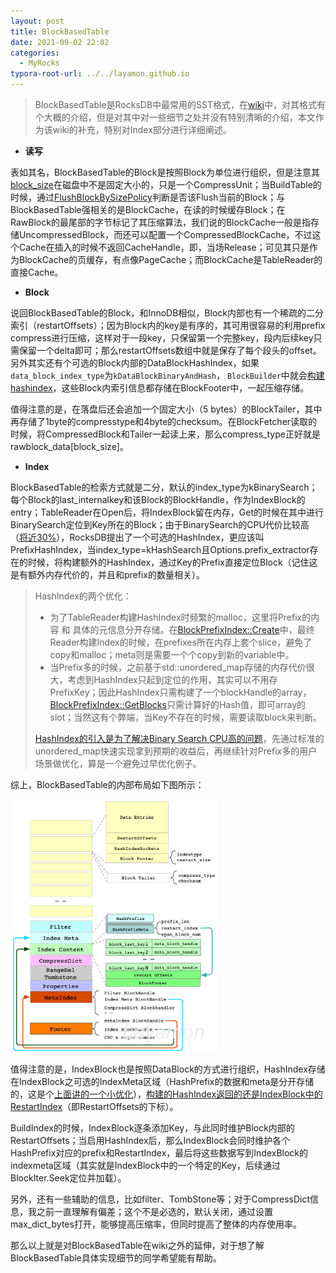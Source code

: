 ```yaml
---
layout: post
title: BlockBasedTable
date: 2021-09-02 22:02
categories:
  - MyRocks
typora-root-url: ../../layamon.github.io
---
```




> BlockBasedTable是RocksDB中最常用的SST格式，在[wiki](https://github.com/facebook/rocksdb/wiki/Rocksdb-BlockBasedTable-Format)中，对其格式有个大概的介绍，但是对其中对一些细节之处并没有特别清晰的介绍，本文作为该wiki的补充，特别对Index部分进行详细阐述。

- **读写**

表如其名，BlockBasedTable的Block是按照Block为单位进行组织，但是注意其[block_size](https://github.com/facebook/rocksdb/blob/361895ad79320e583c37d04e18b41df994674e23/include/rocksdb/table.h#L255)在磁盘中不是固定大小的，只是一个CompressUnit；当BuildTable的时候，通过[FlushBlockBySizePolicy](https://github.com/facebook/rocksdb/blob/b9a4a10659969c71e6f6eab4e4bae8c36ede919f/table/flush_block_policy.cc#L47)判断是否该Flush当前的Block；与BlockBasedTable强相关的是BlockCache，在读的时候缓存Block；在RawBlock的最尾部的字节标记了其压缩算法，我们说的BlockCache一般是指存储UncompressedBlock，而还可以配置一个CompressedBlockCache，不过这个Cache在插入的时候不返回CacheHandle，即，当场Release；可见其只是作为BlockCache的页缓存，有点像PageCache；而BlockCache是TableReader的直接Cache。

- **Block**

说回BlockBasedTable的Block，和InnoDB相似，Block内部也有一个稀疏的二分索引（restartOffsets）；因为Block内的key是有序的，其可用很容易的利用prefix compress进行压缩，这样对于一段key，只保留第一个完整key，段内后续key只需保留一个delta即可；那么restartOffsets数组中就是保存了每个段头的offset。另外其实还有个可选的Block内部的DataBlockHashIndex，如果`data_block_index_type`为`kDataBlockBinaryAndHash`， `BlockBuilder`中就会[构建hashindex](https://github.com/facebook/rocksdb/blob/b9a4a10659969c71e6f6eab4e4bae8c36ede919f/table/block_builder.h#L74)，这些Block内索引信息都存储在BlockFooter中，一起压缩存储。

值得注意的是，在落盘后还会追加一个固定大小（5 bytes）的BlockTailer，其中再存储了1byte的compresstype和4byte的checksum。在BlockFetcher读取的时候，将CompressedBlock和Tailer一起读上来，那么compress_type正好就是rawblock_data[block_size]。

- **Index**

BlockBasedTable的检索方式就是二分，默认的index_type为kBinarySearch；每个Block的last_internalkey和该Block的BlockHandle，作为IndexBlock的entry；TableReader在Open后，将IndexBlock留在内存，Get的时候在其中进行BinarySearch定位到Key所在的Block；由于BinarySearch的CPU代价比较高（[将近30%](https://medium.com/rocksdb-internals-a-beginners-guide/war-story-speeding-up-block-based-table-lookup-ae357d9bc2bf)），RocksDB提出了一个可选的HashIndex，更应该叫PrefixHashIndex，当index_type=kHashSearch且Options.prefix_extractor存在的时候，将构建额外的HashIndex，通过Key的Prefix直接定位Block（记住这是有额外内存代价的，并且和prefix的数量相关）。

> HashIndex的两个优化：
>
> - 为了TableReader构建HashIndex时频繁的malloc，这里将Prefix的内容 和 具体的元信息分开存储。在[BlockPrefixIndex::Create](https://github.com/facebook/rocksdb/blob/b9a4a10659969c71e6f6eab4e4bae8c36ede919f/table/block_prefix_index.cc#L198)中，最终Reader构建Index的时候，在prefixes所在内存上套个slice，避免了copy和malloc；meta则是需要一个个copy到新的variable中。
> - 当Prefix多的时候，之前基于std::unordered_map存储的内存代价很大，考虑到HashIndex只起到定位的作用，其实可以不用存PrefixKey；因此HashIndex只需构建了一个blockHandle的array，[BlockPrefixIndex::GetBlocks](https://github.com/facebook/rocksdb/blob/b9a4a10659969c71e6f6eab4e4bae8c36ede919f/table/block_prefix_index.cc#L218)只需计算好的Hash值，即可array的slot；当然这有个弊端，当Key不存在的时候，需要读取block来判断。
>
> [HashIndex的引入是为了解决Binary Search CPU高的问题](https://medium.com/rocksdb-internals-a-beginners-guide/war-story-speeding-up-block-based-table-lookup-ae357d9bc2bf)，先通过标准的unordered_map快速实现拿到预期的收益后，再继续针对Prefix多的用户场景做优化，算是一个避免过早优化例子。

综上，BlockBasedTable的内部布局如下图所示：

<img src="/image/rocksdb/block_based_table.png" alt="image-20210905173356726" style="zoom:67%;" />

值得注意的是，IndexBlock也是按照DataBlock的方式进行组织，HashIndex存储在IndexBlock之可选的IndexMeta区域（HashPrefix的数据和meta是分开存储的，这是个[上面讲的一个小优化](https://github.com/facebook/rocksdb/blob/b9a4a10659969c71e6f6eab4e4bae8c36ede919f/table/index_builder.h#L220)），[构建的HashIndex返回的还是IndexBlock中的RestartIndex](https://github.com/facebook/rocksdb/blob/b9a4a10659969c71e6f6eab4e4bae8c36ede919f/table/index_builder.h#L260)（即RestartOffsets的下标）。

BuildIndex的时候，IndexBlock逐条添加Key，与此同时维护Block内部的RestartOffsets；当启用HashIndex后，那么IndexBlock会同时维护各个HashPrefix对应的prefix和RestartIndex，最后将这些数据写到IndexBlock的indexmeta区域（其实就是IndexBlock中的一个特定的Key，后续通过BlockIter.Seek定位并加载）。

另外，还有一些辅助的信息，比如filter、TombStone等；对于CompressDict信息，我之前一直理解有偏差；这个不是必选的，默认关闭，通过设置max_dict_bytes打开，能够提高压缩率，但同时提高了整体的内存使用率。

那么以上就是对BlockBasedTable在wiki之外的延伸，对于想了解BlockBasedTable具体实现细节的同学希望能有帮助。
